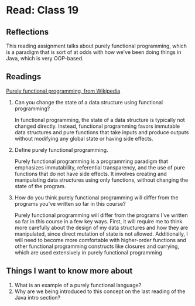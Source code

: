 # Read: Class 19

## Reflections

This reading assignment talks about purely functional programming, which is a paradigm that is sort of at odds with how we've been doing things in Java, which is very OOP-based.

## Readings

[Purely functional programming, from Wikipedia](https://en.wikipedia.org/wiki/Purely_functional_programming)

1. Can you change the state of a data structure using functional programming?

    In functional programming, the state of a data structure is typically not changed directly. Instead, functional programming favors immutable data structures and pure functions that take inputs and produce outputs without modifying any global state or having side effects.

2. Define purely functional programming.

    Purely functional programming is a programming paradigm that emphasizes immutability, referential transparency, and the use of pure functions that do not have side effects. It involves creating and manipulating data structures using only functions, without changing the state of the program.

3. How do you think purely functional programming will differ from the programs you’ve written so far in this course?

   Purely functional programming will differ from the programs I've written so far in this course in a few key ways. First, it will require me to think more carefully about the design of my data structures and how they are manipulated, since direct mutation of state is not allowed. Additionally, I will need to become more comfortable with higher-order functions and other functional programming constructs like closures and currying, which are used extensively in purely functional programming

## Things I want to know more about

1. What is an example of a purely functional language?
2. Why are we being introduced to this concept on the last reading of the Java intro section?
